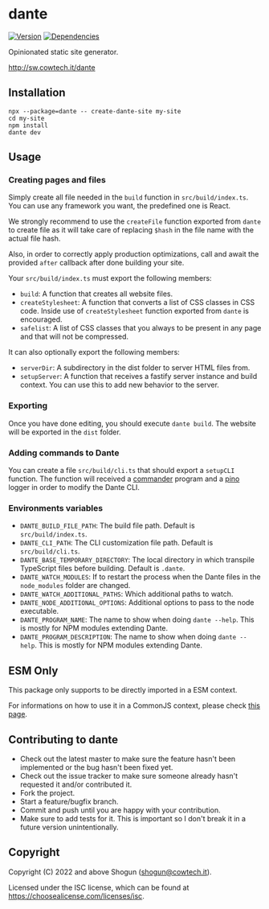 # dante

[![Version](https://img.shields.io/npm/v/dante.svg)](https://npm.im/dante)
[![Dependencies](https://img.shields.io/librariesio/release/npm/dante)](https://libraries.io/npm/dante)

Opinionated static site generator.

http://sw.cowtech.it/dante

## Installation

```
npx --package=dante -- create-dante-site my-site
cd my-site
npm install
dante dev
```

## Usage

### Creating pages and files

Simply create all file needed in the `build` function in `src/build/index.ts`. You can use any framework you want, the predefined one is React.

We strongly recommend to use the `createFile` function exported from `dante` to create file as it will take care of replacing `$hash` in the file name with the actual file hash.

Also, in order to correctly apply production optimizations, call and await the provided `after` callback after done building your site.

Your `src/build/index.ts` must export the following members:

- `build`: A function that creates all website files.
- `createStylesheet`: A function that converts a list of CSS classes in CSS code. Inside use of `createStylesheet` function exported from `dante` is encouraged.
- `safelist`: A list of CSS classes that you always to be present in any page and that will not be compressed.

It can also optionally export the following members:

- `serverDir`: A subdirectory in the dist folder to server HTML files from.
- `setupServer`: A function that receives a fastify server instance and build context. You can use this to add new behavior to the server.

### Exporting

Once you have done editing, you should execute `dante build`. The website will be exported in the `dist` folder.

### Adding commands to Dante

You can create a file `src/build/cli.ts` that should export a `setupCLI` function.
The function will received a [commander](https://npm.im/commander) program and a [pino](https://getpino.io) logger in order to modify the Dante CLI.

### Environments variables

- `DANTE_BUILD_FILE_PATH`: The build file path. Default is `src/build/index.ts`.
- `DANTE_CLI_PATH`: The CLI customization file path. Default is `src/build/cli.ts`.
- `DANTE_BASE_TEMPORARY_DIRECTORY`: The local directory in which transpile TypeScript files before building. Default is `.dante`.
- `DANTE_WATCH_MODULES`: If to restart the process when the Dante files in the `node_modules` folder are changed.
- `DANTE_WATCH_ADDITIONAL_PATHS`: Which additional paths to watch.
- `DANTE_NODE_ADDITIONAL_OPTIONS`: Additional options to pass to the node executable.
- `DANTE_PROGRAM_NAME`: The name to show when doing `dante --help`. This is mostly for NPM modules extending Dante.
- `DANTE_PROGRAM_DESCRIPTION`: The name to show when doing `dante --help`. This is mostly for NPM modules extending Dante.

## ESM Only

This package only supports to be directly imported in a ESM context.

For informations on how to use it in a CommonJS context, please check [this page](https://gist.github.com/ShogunPanda/fe98fd23d77cdfb918010dbc42f4504d).

## Contributing to dante

- Check out the latest master to make sure the feature hasn't been implemented or the bug hasn't been fixed yet.
- Check out the issue tracker to make sure someone already hasn't requested it and/or contributed it.
- Fork the project.
- Start a feature/bugfix branch.
- Commit and push until you are happy with your contribution.
- Make sure to add tests for it. This is important so I don't break it in a future version unintentionally.

## Copyright

Copyright (C) 2022 and above Shogun (shogun@cowtech.it).

Licensed under the ISC license, which can be found at https://choosealicense.com/licenses/isc.
